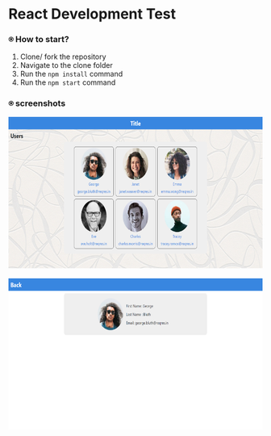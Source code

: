# React Development Test

### ⍟ How to start?

1. Clone/ fork the repository
2. Navigate to the clone folder
3. Run the `npm install` command
4. Run the `npm start` command


### ⍟ screenshots

<p align="center">
<img src="src/Assets/screencapture1.png" height="300"/> &nbsp;
<img src="src/Assets/screencapture2.png" height="300"/> &nbsp;
</p>  